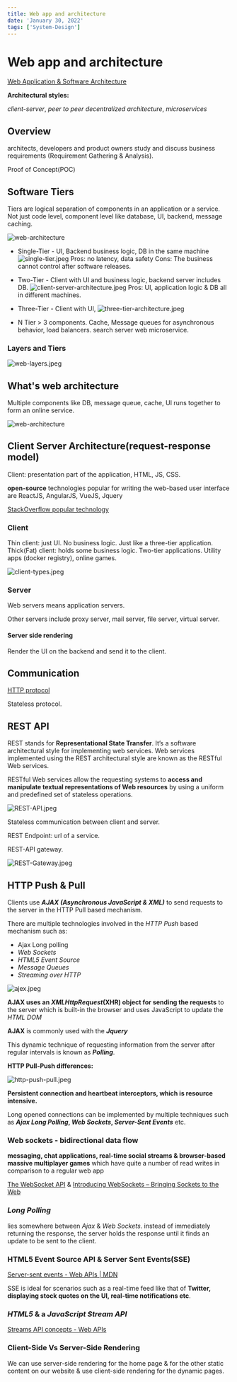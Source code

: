 ```yaml
---
title: Web app and architecture
date: 'January 30, 2022'
tags: ['System-Design']
---
```


# Web app and architecture

[Web Application & Software Architecture](https://www.educative.io/module/lesson/web-application-architecture-101)

**Architectural styles:**

*client-server*, *peer to peer decentralized architecture*, *microservices*

## Overview

architects, developers and product owners study and discuss business
requirements (Requirement Gathering & Analysis).

Proof of Concept(POC)

## Software Tiers

Tiers are logical separation of components in an application or a service.
Not just code level, component level like database, UI, backend, message
caching.

![web-architecture](web-architecture-components.jpeg)

- Single-Tier - UI, Backend business logic, DB in the same machine
  ![single-tier.jpeg](single-tier.jpeg)
  Pros: no latency, data safety
  Cons: The business cannot control after software releases.

- Two-Tier - Client with UI and business logic, backend server includes DB.
  ![client-server-architecture.jpeg](client-server-architecture.jpeg)
  Pros: UI, application logic & DB all in different machines.

- Three-Tier - Client with UI,
  ![three-tier-architecture.jpeg](three-tier-architecture.jpeg)

- N Tier > 3 components. Cache, Message queues for asynchronous behavior,
  load balancers. search server web microservice.

### Layers and Tiers

![web-layers.jpeg](web-layers.jpeg)

## What's web architecture

Multiple components like DB, message queue, cache,
UI runs together to form an online service.

![web-architecture](web-architecture-components.jpeg)

## Client Server Architecture(request-response model)

Client: presentation part of the application, HTML, JS, CSS.

**open-source** technologies popular for writing the web-based user interface
are ReactJS, AngularJS, VueJS, Jquery

[StackOverflow popular technology](https://insights.stackoverflow.com/survey/2019#technology)

### Client

Thin client: just UI. No business logic. Just like a three-tier application.
Thick(Fat) client: holds some business logic. Two-tier applications.
Utility apps (docker registry), online games.

![client-types.jpeg](client-types.jpeg)

### Server

Web servers means application servers.

Other servers include proxy server, mail server, file server, virtual server.

#### Server side rendering

Render the UI on the backend and send it to the client.

## Communication

[HTTP protocol](https://developer.mozilla.org/en-US/docs/Web/HTTP/Overview)

Stateless protocol.

## REST API

REST stands for **Representational State Transfer**. It’s a software architectural
style for implementing web services. Web services implemented using the REST
architectural style are known as the RESTful Web services.

RESTful Web services allow the requesting systems to
**access and manipulate textual representations of Web resources**
by using a uniform and predefined set of stateless operations.

![REST-API.jpeg](REST-API.jpeg)

Stateless communication between client and server.

REST Endpoint: url of a service.

REST-API gateway.

![REST-Gateway.jpeg](REST-Gateway.jpeg)

## HTTP Push & Pull

Clients use ***AJAX (Asynchronous JavaScript & XML)*** to send
requests to the server in the HTTP Pull based mechanism.

There are multiple technologies involved in the
*HTTP Push* based mechanism such as:

- Ajax Long polling
- *Web Sockets*
- *HTML5 Event Source*
- *Message Queues*
- *Streaming over HTTP*

![ajex.jpeg](ajex.jpeg)

**AJAX uses an *XMLHttpRequest*(XHR) object for sending the requests**
to the server which is built-in the browser and uses JavaScript to update
the *HTML DOM*

**AJAX** is commonly used with the ***Jquery***

This dynamic technique of requesting information from the server after
regular intervals is known as ***Polling***.

**HTTP Pull-Push differences:**

![http-push-pull.jpeg](http-push-pull.jpeg)

**Persistent connection and heartbeat interceptors, which is resource intensive.**

Long opened connections can be implemented by multiple techniques such as
***Ajax Long Polling*, *Web Sockets*, *Server-Sent Events*** etc.

### Web sockets - bidirectional data flow

**messaging, chat applications, real-time social streams & browser-based massive
multiplayer games** which have quite a number of
read writes in comparison to a regular web app

[The WebSocket API](https://developer.mozilla.org/en-US/docs/Web/API/WebSockets_API)
&
[Introducing WebSockets – Bringing Sockets to the Web](https://www.html5rocks.com/en/tutorials/websockets/basics/)

### ***Long Polling***

lies somewhere between *Ajax* & *Web Sockets*. instead of immediately
returning the response, the server holds the response until it finds an
update to be sent to the client.

### HTML5 Event Source API & Server Sent Events(SSE)

[Server-sent events - Web APIs | MDN](https://developer.mozilla.org/en-US/docs/Web/API/Server-sent_events)

SSE is ideal for scenarios such as a real-time feed like that of
**Twitter, displaying stock quotes on the UI, real-time notifications etc**.

### *HTML5* & a *JavaScript Stream API*

[Streams API concepts - Web APIs](https://developer.mozilla.org/en-US/docs/Web/API/Streams_API/Concepts)

### Client-Side Vs Server-Side Rendering

We can use server-side rendering for the home page & for the other
static content on our website & use client-side rendering for the dynamic pages.
